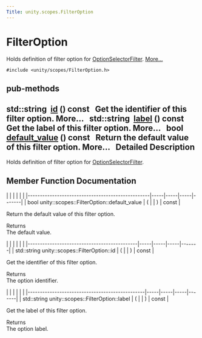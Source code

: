 ```yaml
---
Title: unity.scopes.FilterOption
---
```

        
FilterOption
============

Holds definition of filter option for <a href="unity.scopes.OptionSelectorFilter.md" title="A selection filter that displays a list of choices and allows one or more of them to be selected...">OptionSelectorFilter</a>. [More...](#details)

`#include <unity/scopes/FilterOption.h>`

pub-methods
------------------------------------------------------

std::string 
<a href="#af85bb24c630335f26a201e5d78af4fec">id</a> () const
 
Get the identifier of this filter option. More...
 
std::string 
<a href="#ac8b998f42e5dd144b235d8a8d1f38ab3">label</a> () const
 
Get the label of this filter option. More...
 
bool 
<a href="#ae202dadd8615a4c416c169f702c4f711">default_value</a> () const
 
Return the default value of this filter option. More...
 
<span id="details"></span>
Detailed Description
--------------------

Holds definition of filter option for <a href="unity.scopes.OptionSelectorFilter.md" title="A selection filter that displays a list of choices and allows one or more of them to be selected...">OptionSelectorFilter</a>.

Member Function Documentation
-----------------------------

<span id="ae202dadd8615a4c416c169f702c4f711" class="anchor"></span>
|                                                  |     |     |     |       |
|--------------------------------------------------|-----|-----|-----|-------|
| bool unity::scopes::FilterOption::default\_value | (   |     | )   | const |

Return the default value of this filter option.

Returns  
The default value.

<span id="af85bb24c630335f26a201e5d78af4fec" class="anchor"></span>
|                                             |     |     |     |       |
|---------------------------------------------|-----|-----|-----|-------|
| std::string unity::scopes::FilterOption::id | (   |     | )   | const |

Get the identifier of this filter option.

Returns  
The option identifier.

<span id="ac8b998f42e5dd144b235d8a8d1f38ab3" class="anchor"></span>
|                                                |     |     |     |       |
|------------------------------------------------|-----|-----|-----|-------|
| std::string unity::scopes::FilterOption::label | (   |     | )   | const |

Get the label of this filter option.

Returns  
The option label.

